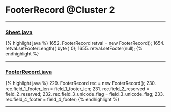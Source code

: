 # FooterRecord @Cluster 2

***

### [Sheet.java](https://searchcode.com/codesearch/view/15642365/)
{% highlight java %}
1652. FooterRecord retval = new FooterRecord();
1654. retval.setFooterLength(( byte ) 0);
1655. retval.setFooter(null);
{% endhighlight %}

***

### [FooterRecord.java](https://searchcode.com/codesearch/view/15642430/)
{% highlight java %}
229. FooterRecord rec = new FooterRecord();
230. rec.field_1_footer_len = field_1_footer_len;
231. rec.field_2_reserved = field_2_reserved;
232. rec.field_3_unicode_flag = field_3_unicode_flag;
233. rec.field_4_footer = field_4_footer;
{% endhighlight %}

***

